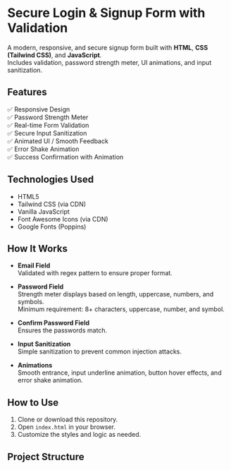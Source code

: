# Secure Login & Signup Form with Validation

A modern, responsive, and secure signup form built with **HTML**, **CSS (Tailwind CSS)**, and **JavaScript**.  
Includes validation, password strength meter, UI animations, and input sanitization.

## Features

✅ Responsive Design  
✅ Password Strength Meter  
✅ Real-time Form Validation  
✅ Secure Input Sanitization  
✅ Animated UI / Smooth Feedback  
✅ Error Shake Animation  
✅ Success Confirmation with Animation  



## Technologies Used

- HTML5
- Tailwind CSS (via CDN)
- Vanilla JavaScript
- Font Awesome Icons (via CDN)
- Google Fonts (Poppins)

## How It Works

- **Email Field**  
  Validated with regex pattern to ensure proper format.

- **Password Field**  
  Strength meter displays based on length, uppercase, numbers, and symbols.  
  Minimum requirement: 8+ characters, uppercase, number, and symbol.

- **Confirm Password Field**  
  Ensures the passwords match.

- **Input Sanitization**  
  Simple sanitization to prevent common injection attacks.

- **Animations**  
  Smooth entrance, input underline animation, button hover effects, and error shake animation.

## How to Use

1. Clone or download this repository.
2. Open `index.html` in your browser.
3. Customize the styles and logic as needed.

## Project Structure

